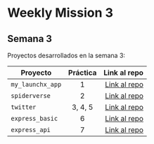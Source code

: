 # Weekly Mission 3

## Semana 3 

Proyectos desarrollados en la semana 3:

| Proyecto | Práctica | Link al repo |
| ------------- |:-------------:| -----:|
|`my_launchx_app`|1|[Link al repo](https://github.com/GerardoCabreraH/playbook/tree/main/weekly_mission_3/my_launchx_app)|
|`spiderverse`|2|[Link al repo](https://github.com/GerardoCabreraH/playbook/tree/main/weekly_mission_3/spiderverse)|
|`twitter`|3, 4, 5|[Link al repo](https://github.com/GerardoCabreraH/playbook/tree/main/weekly_mission_3/twitter)|
|`express_basic`|6|[Link al repo](https://github.com/GerardoCabreraH/playbook/tree/main/weekly_mission_3/express_basic)|
|`express_api`|7|[Link al repo](https://github.com/GerardoCabreraH/playbook/tree/main/weekly_mission_3/express_api)|
